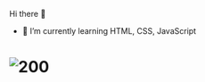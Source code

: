 Hi there 👋

- 🌱 I’m currently learning HTML, CSS, JavaScript
# ![200](https://www.codewars.com/users/liavitski/badges/small)
